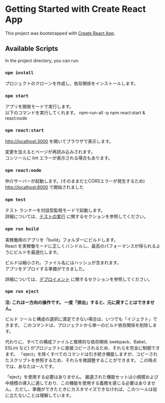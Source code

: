 # Getting Started with Create React App

This project was bootstrapped with [Create React App](https://github.com/facebook/create-react-app).

## Available Scripts

In the project directory, you can run:

### `npm install`

プロジェクトのクローンを作成し、依存関係をインストールします。

### `npm start`

アプリを開発モードで実行します。\
以下のコマンドを実行してくれます。
npm-run-all -p npm react:start & react:node

### `npm react:start`

[http://localhost:3000](http://localhost:3000) を開いてブラウザで表示します。

変更を加えるとページが再読み込みされます。\
コンソールに lint エラーが表示される場合もあります。

### `npm react:node`

仲介サーバーが起動します。(そのままだとCORSエラーが発生するため)
[http://localhost:8000](http://localhost:8000) で開始されました

### `npm test`

テスト ランナーを対話型監視モードで起動します。\
詳細については、[テストの実行](https://facebook.github.io/create-react-app/docs/running-tests) に関するセクションを参照してください。

### `npm run build`

実稼働用のアプリを「build」フォルダーにビルドします。\
React を実稼働モードに正しくバンドルし、最高のパフォーマンスが得られるようにビルドを最適化します。

ビルドは縮小され、ファイル名にはハッシュが含まれます。\
アプリをデプロイする準備ができました。

詳細については、[デプロイメント](https://facebook.github.io/create-react-app/docs/deployment) に関するセクションを参照してください。

### `npm run eject`

**注: これは一方向の操作です。 一度「排出」すると、元に戻すことはできません。**

ビルド ツールと構成の選択に満足できない場合は、いつでも「イジェクト」できます。 このコマンドは、プロジェクトから単一のビルド依存関係を削除します。

代わりに、すべての構成ファイルと推移的な依存関係 (webpack、Babel、ESLint など) がプロジェクトに直接コピーされるため、それらを完全に制御できます。 「eject」を除くすべてのコマンドは引き続き機能しますが、コピーされたスクリプトを参照するため、それらを微調整することができます。 この時点では、あなたは一人です。

「eject」を使用する必要はありません。 厳選された機能セットは小規模および中規模の導入に適しており、この機能を使用する義務を感じる必要はありません。 ただし、準備ができたときにカスタマイズできなければ、このツールは役に立たないことは理解しています。
